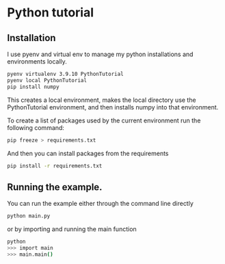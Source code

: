 # Python tutorial


## Installation

I use pyenv and virtual env to manage my python installations and environments locally. 

```bash
pyenv virtualenv 3.9.10 PythonTutorial
pyenv local PythonTutorial
pip install numpy
```

This creates a local environment, makes the local directory use the PythonTutorial environment, and then installs numpy into that environment.

To create a list of packages used by the current environment run the following command:

```bash
pip freeze > requirements.txt
```

And then you can install packages from the requirements

```bash
pip install -r requirements.txt
```


## Running the example.

You can run the example either through the command line directly

```bash
python main.py
```

or by importing and running the main function

```bash
python
>>> import main
>>> main.main()
```



